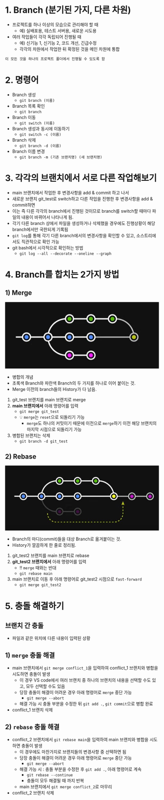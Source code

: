 # 1. Branch (분기된 가지, 다른 차원)
- 프로젝트를 하나 이상의 모습으로 관리해야 할 때
    - 예) 실배포용, 테스트 서버용, 새로운 시도용
- 여러 작업들이 각각 독립되어 진행될 때
    - 예) 신기능 1, 신기능 2, 코드 개선, 긴급수정
    - 각각의 차원에서 작업한 뒤 확정된 것을 메인 차원에 통합
```bash
이 모든 것을 하나의 프로젝트 폴더에서 진행될 수 있도록 함
```

# 2. 명령어
- Branch 생성
    - `git branch (이름)`
- Branch 목록 확인
    - `git branch`
- Branch 이동
    - `git switch (이름)`
- Branch 생성과 동시에 이동하기
    - `git switch -c (이름)`
- Branch 삭제
    - `git branch -d (이름)`
- Branch 이름 변경
    - `git branch -m (기존 브랜치명) (새 브랜치명)`

# 3. 각각의 브랜치에서 서로 다른 작업해보기
- main 브랜치에서 작업한 후 변경사항을 add & commit 하고 나서
- 새로운 브랜치 git_test로 switch하고 다른 작업을 진행한 후 변경사항을 add & commit하면
- 이는 즉 다른 각각의 branch에서 진행된 것이므로 branch를 switch할 때마다 파일의 내용이 바뀌어서 나타나게 됨.
- 각기 다른 branch 상에서 파일을 생성하거나 삭제했을 경우에도 진행상황이 해당 branch에서만 국한되게 기록됨
- `git log`를 통해 각기 다른 branch에서의 변경사항을 확인할 수 있고, 소스트리에서도 직관적으로 확인 가능
- git bash에서 시각적으로 확인하는 방법
    - `git log --all --decorate --oneline --graph`

# 4. Branch를 합치는 2가지 방법
## 1) Merge
<img src="./pics/branch_merge.JPG" title="branch_merge">

- 병합의 개념
- 초록색 Branch와 파란색 Branch의 두 가지를 하나로 이어 붙이는 것.
- Merge 이전의 branch들의 History가 다 남음.
1. git_test 브랜치를 main 브랜치로 merge
2. **main 브랜치에서** 아래 명령어를 입력
    - `git merge git_test`
    - :bulb: `merge`는 `reset`으로 되돌리기 가능
        - `merge`도 하나의 커밋이기 때문에 이전으로 `merge`하기 이전 해당 브랜치의 마지막 시점으로 되돌리기 가능
3. 병합된 브랜치는 삭제
    - `git branch -d git_test`
## 2) Rebase
<img src="./pics/branch_rebase.JPG" title="branch_rebase">

- Branch의 마디(commit)들을 대상 Branch로 옮겨붙이는 것.
- History가 깔끔하게 한 줄로 정리됨.
1. git_test2 브랜치를 main 브랜치로 rebase
2. **git_test2 브랜치에서** 아래 명령어를 입력
    - :bangbang: `merge` 때와는 반대
    - `git rebase main`
3. main 브랜치로 이동 후 아래 명령어로 git_test2 시점으로 `fast-forward`
    - `git merge git_test2`

# 5. 충돌 해결하기
## 브랜치 간 충돌
- 파일과 같은 위치에 다른 내용이 입력된 상황
## 1) `merge` 충돌 해결
- main 브랜치에서 `git merge conflict_1`을 입력하여 conflict_1 브랜치와 병합을 시도하면 충돌이 발생
    - 이 경우 VS code에서 여러 브랜치 중 하나의 브랜치의 내용을 선택할 수도 있고, 모두 선택할 수도 있음
    - 당장 충돌이 해결이 어려운 경우 아래 명령어로 `merge` 중단 가능
        - `git merge --abort`
    - 해결 가능 시 충돌 부분을 수정한 뒤 `git add .`, `git commit`으로 병합 완료
- conflict_1 브랜치 삭제
    
## 2) `rebase` 충돌 해결
- conflict_2 브랜치에서 `git rebase main`을 입력하여 main 브랜치와 병합을 시도하면 충돌이 발생
    - 이 경우에도 마찬가지로 브랜치들의 변경사항 중 선택하면 됨
    - 당장 충돌이 해결이 어려운 경우 아래 명령어로 `merge` 중단 가능
        - `git merge --abort`
    - 해결 가능 시 : 충돌 부분을 수정한 후 `git add .`, 아래 명령어로 계속
        - `git rebase --continue`
        - 충돌이 모두 해결될 때 까지 반복
    - main 브랜치에서 `git merge conflict_2`로 마무리
- conflict_2 브랜치 삭제